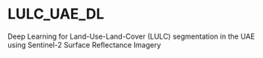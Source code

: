 # LULC_UAE_DL
Deep Learning for Land-Use-Land-Cover (LULC) segmentation in the UAE using Sentinel-2 Surface Reflectance Imagery
